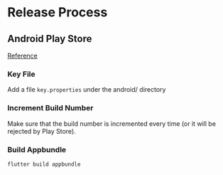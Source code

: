 # Release Process

## Android Play Store

[Reference](https://flutter.dev/docs/deployment/android#signing-the-app)

### Key File

Add a file `key.properties` under the android/ directory

### Increment Build Number

Make sure that the build number is incremented every time (or it will be rejected by Play Store).

### Build Appbundle

`flutter build appbundle`
